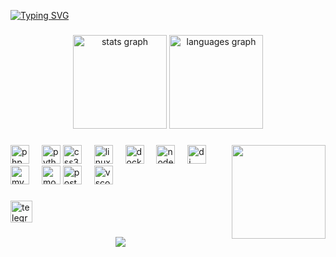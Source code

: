 <a href="https://mukhametzhan-dev.github.io"><img src="https://readme-typing-svg.demolab.com?font=Fira+Code&weight=900&size=30&pause=1000&color=8436F7&background=FFFFFF00&center=false&random=false&width=300&lines=mukhametzhan-dev" alt="Typing SVG" /></a>
###

<div align="center">
  <img src="https://github-readme-stats.vercel.app/api?username=mukhametzhan-dev&hide_title=false&hide_rank=false&show_icons=true&include_all_commits=true&count_private=true&disable_animations=false&theme=nightowl&locale=en&hide_border=false" height="150" alt="stats graph"  />
  <img src="https://github-readme-stats.vercel.app/api/top-langs?username=mukhametzhan-dev&locale=en&hide_title=false&layout=compact&card_width=320&langs_count=5&theme=nightowl&hide_border=false" height="150" alt="languages graph"  />
</div>

###

<img align="right" height="150" src="https://media3.giphy.com/media/v1.Y2lkPTc5MGI3NjExdnJjbnJ5NzFrZGxtMzEwYmMweWQ1Z3FmdHkzM3M4bGRmejJzM2ZlbSZlcD12MV9pbnRlcm5hbF9naWZfYnlfaWQmY3Q9Zw/tXwHTbQuyjo1q/giphy.gif"  />

###

<div align="left">
  <img src="https://cdn.jsdelivr.net/gh/devicons/devicon/icons/php/php-original.svg" height="30" alt="php logo"  />
  <img width="12" />
  <img src="https://cdn.jsdelivr.net/gh/devicons/devicon/icons/python/python-original.svg" height="30" alt="python logo"  />
  
  <img src="https://cdn.jsdelivr.net/gh/devicons/devicon/icons/css3/css3-original.svg" height="30" alt="css3 logo"  />
  <img width="12" />
  <img src="https://cdn.jsdelivr.net/gh/devicons/devicon/icons/linux/linux-original.svg" height="30" alt="linux logo"  />
  <img width="12" />
  <img src="https://cdn.jsdelivr.net/gh/devicons/devicon/icons/docker/docker-original.svg" height="30" alt="docker logo"  />

  <img width="12" />
  <img src="https://cdn.jsdelivr.net/npm/devicons@1.8.0/!SVG/nodejs.svg" height="30" alt="nodejs logo"  />
  <img width="12" />
  <img src="https://www.svgrepo.com/show/373554/django.svg" height="30" alt="dj" />
  <img width="12"/>
  <img src="https://cdn.jsdelivr.net/gh/devicons/devicon/icons/mysql/mysql-original.svg" height="30" alt="mysql logo"  />
  <img width="12" />
  <img src="https://cdn.jsdelivr.net/npm/devicons@1.8.0/!SVG/mongodb.svg" height="30" alt="mongo" />
  <img src = "https://static-00.iconduck.com/assets.00/postgresql-icon-497x512-at6qw0yb.png"height="30" alt="postgre"  />
  <img width="12"/>
  
  <img src="https://cdn.jsdelivr.net/gh/devicons/devicon/icons/vscode/vscode-original.svg" height="30" alt="vscode logo"  />
  

  
</div>

###

<div align="left">
  <a href="https://t.me/waveofem" target="_blank">
    <img src="https://img.shields.io/static/v1?message=Telegram&logo=telegram&label=&color=2CA5E0&logoColor=white&labelColor=&style=for-the-badge" height="35" alt="telegram logo"  />
  </a>
</div>

###

<div align="center">
  <img src="https://profile-counter.glitch.me/mukhametzhan-dev/count.svg?"  />
</div>

###

